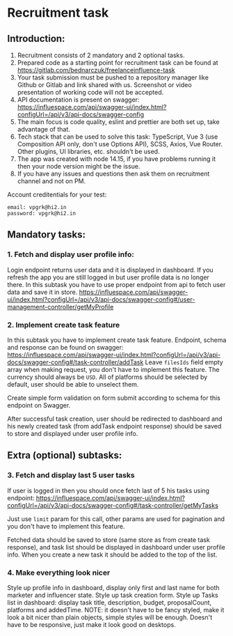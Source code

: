 # Recruitment task
## Introduction:

1. Recruitment consists of 2 mandatory and 2 optional tasks.
2. Prepared code as a starting point for recruitment task can be found at https://gitlab.com/bednarczuk/freelanceinfluence-task
3. Your task submission must be pushed to a repository manager like Github or Gitlab and link shared with us. Screenshot or video presentation of working code will not be accepted.
4. API documentation is present on swagger: https://influespace.com/api/swagger-ui/index.html?configUrl=/api/v3/api-docs/swagger-config
5. The main focus is code quality, eslint and prettier are both set up, take advantage of that.
6. Tech stack that can be used to solve this task: TypeScript, Vue 3 (use Composition API only, don't use Options API), SCSS, Axios, Vue Router. Other plugins, UI libraries, etc. shouldn't be used.
7. The app was created with node 14.15, if you have problems running it then your node version might be the issue.
8. If you have any issues and questions then ask them on recruitment channel and not on PM.

Account creditentials for your test:

```
email: vpgrk@hi2.in
password: vpgrk@hi2.in
```

## Mandatory tasks:

### 1. Fetch and display user profile info:

Login endpoint returns user data and it is displayed in dashboard. If you refresh the app you are still logged in but user profile data is no longer there. In this subtask you have to use proper endpoint from api to fetch user data and save it in store.
https://influespace.com/api/swagger-ui/index.html?configUrl=/api/v3/api-docs/swagger-config#/user-management-controller/getMyProfile

### 2. Implement create task feature

In this subtask you have to implement create task feature. Endpoint, schema and response can be found on swagger:
https://influespace.com/api/swagger-ui/index.html?configUrl=/api/v3/api-docs/swagger-config#/task-controller/addTask
Leave `filesIds` field empty array when making request, you don't have to implement this feature. The currency should always be `USD`. All of platforms should be selected by default, user should be able to unselect them.

Create simple form validation on form submit according to schema for this endpoint on Swagger.

After successful task creation, user should be redirected to dashboard and his newly created task (from addTask endpoint response) should be saved to store and displayed under user profile info.

## Extra (optional) subtasks:

### 3. Fetch and display last 5 user tasks

If user is logged in then you should once fetch last of 5 his tasks using endpoint:
https://influespace.com/api/swagger-ui/index.html?configUrl=/api/v3/api-docs/swagger-config#/task-controller/getMyTasks

Just use `limit` param for this call, other params are used for pagination and you don't have to implement this feature.

Fetched data should be saved to store (same store as from create task response), and task list should be displayed in dashboard under user profile info. When you create a new task it should be added to the top of the list.

### 4. Make everything look nicer

Style up profile info in dashboard, display only first and last name for both marketer and influencer state. Style up task creation form. Style up Tasks list in dashboard: display task title, description, budget, proposalCount, platforms and addedTime.
NOTE: it doesn't have to be fancy styled, make it look a bit nicer than plain objects, simple styles will be enough. Doesn't have to be responsive, just make it look good on desktops.
